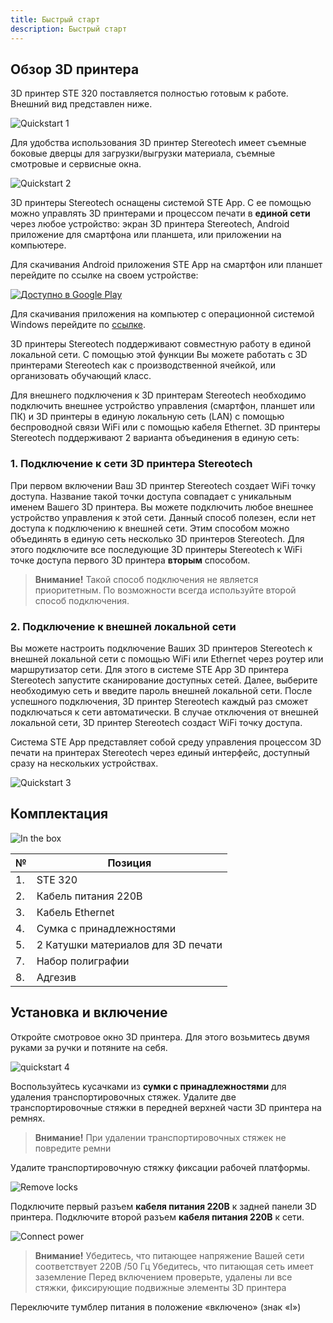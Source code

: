 ```yaml
---
title: Быстрый старт
description: Быстрый старт
---
```


## Обзор 3D принтера

3D принтер STE 320 поставляется полностью готовым к работе. Внешний вид представлен ниже.

![Quickstart 1](/docs/ste320/quickstart/drawing.jpg)

Для удобства использования 3D принтер Stereotech имеет съемные боковые дверцы для загрузки/выгрузки материала, съемные смотровые и сервисные окна.

![Quickstart 2](/docs/ste320/quickstart/printer_with_screen.jpg)

3D принтеры Stereotech оснащены системой STE App. С ее помощью можно управлять 3D принтерами и процессом печати в **единой сети** через любое устройство: экран 3D принтера Stereotech, Android приложение для смартфона или планшета, или приложении на компьютере.

Для скачивания Android приложения STE App на смартфон или планшет перейдите по ссылке на своем устройстве:

[![Доступно в Google Play](/docs/ste320/quickstart/gp_badge.jpg)](https://play.google.com/store/apps/details?id=ru.stereotech.steapp)


Для скачивания приложения на компьютер с операционной системой Windows перейдите по [ссылке](https://stereotech.org/software).

3D принтеры Stereotech поддерживают совместную работу в единой локальной сети. С помощью этой функции Вы можете работать с 3D принтерами Stereotech как с производственной ячейкой, или организовать обучающий класс.

Для внешнего подключения к 3D принтерам Stereotech необходимо подключить внешнее устройство управления (смартфон, планшет или ПК) и 3D принтеры в единую локальную сеть (LAN) с помощью беспроводной связи WiFi или с помощью кабеля Ethernet.
3D принтеры Stereotech поддерживают 2 варианта объединения в единую сеть:

### 1. Подключение к сети 3D принтера Stereotech

При первом включении Ваш 3D принтер Stereotech создает WiFi точку доступа. Название такой точки доступа совпадает с уникальным именем Вашего 3D принтера. Вы можете подключить любое внешнее устройство управления к этой сети. Данный способ полезен, если нет доступа к подключению к внешней сети. Этим способом можно объединять в единую сеть несколько 3D принтеров Stereotech. Для этого подключите все последующие 3D принтеры Stereotech к WiFi точке доступа первого 3D принтера **вторым** способом.

> **Внимание!**
Такой способ подключения не является приоритетным. По возможности всегда используйте второй способ подключения.

### 2. Подключение к внешней локальной сети

Вы можете настроить подключение Ваших 3D принтеров Stereotech к внешней локальной сети с помощью WiFi или Ethernet через роутер или маршрутизатор сети. Для этого в системе STE App 3D принтера Stereotech запустите сканирование доступных сетей. Далее, выберите необходимую сеть и введите пароль внешней локальной сети. После успешного подключения, 3D принтер Stereotech каждый раз сможет подключаться к сети автоматически. В случае отключения от внешней локальной сети, 3D принтер Stereotech создаст WiFi точку доступа.

Система STE App представляет собой среду управления процессом 3D печати на принтерах Stereotech через единый интерфейс, доступный сразу на нескольких устройствах.

![Quickstart 3](/docs/ste320/quickstart/steapp_info.jpg)

## Комплектация

![In the box](/docs/ste320/quickstart/in_the_box.jpg)

| №   | Позиция                            |
| --- | ---------------------------------- |
| 1.  | STE 320                            |
| 2.  | Кабель питания 220В                |
| 3.  | Кабель Ethernet                    |
| 4.  | Сумка с принадлежностями           |
| 5.  | 2 Катушки материалов для 3D печати |
| 7.  | Набор полиграфии                   |
| 8.  | Адгезив                            |

## Установка и включение

Откройте смотровое окно 3D принтера. Для этого возьмитесь двумя руками за ручки и потяните на себя.

![quickstart 4](/docs/ste320/quickstart/remove_front.jpg)

Воспользуйтесь кусачками из **сумки с принадлежностями** для удаления транспортировочных стяжек. Удалите две транспортировочные стяжки в передней верхней части 3D принтера на ремнях.

> **Внимание!**
При удалении транспортировочных стяжек не повредите ремни

Удалите транспортировочную стяжку фиксации рабочей платформы.

![Remove locks](/docs/ste320/quickstart/remove_locks.jpg)

Подключите первый разъем **кабеля питания 220В** к задней панели 3D принтера. Подключите второй разъем **кабеля питания 220В** к сети.

![Connect power](/docs/ste320/quickstart/connect_power.jpg)

> **Внимание!**
Убедитесь, что питающее напряжение Вашей сети соответствует 220В /50 Гц
Убедитесь, что питающая сеть имеет заземление
Перед включением проверьте, удалены ли все стяжки, фиксирующие подвижные элементы 3D принтера

Переключите тумблер питания в положение «включено» (знак «I»)

